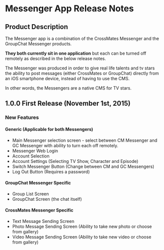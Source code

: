 # Messenger App Release Notes

## Product Description

The Messenger app is a combination of the CrossMates Messenger and the GroupChat Messenger products. 

**They both currently sit in one application** but each can be turned off remotely as described in the below release notes.

The Messenger was produced in order to give real life talents and tv stars the ability to post messages (either CrossMates or GroupChat) directly from an iOS smartphone device, instead of having to use the CMS. 

In other words, the Messengers are a native CMS for TV stars.


## 1.0.0 First Release (November 1st, 2015)

### New Features

#### Generic (Applicable for both Messengers)

* Main Messenger selection screen - select between CM Messenger and GC Messenger with ability to turn each off remotely.
* Messenger Web Login
* Account Selection
* Account Settings (Selecting TV Show, Character and Episode)
* Switch Messenger Button (Change between CM and GC Messengers)
* Log Out Button (Requires a password)

#### GroupChat Messenger Specific


* Group List Screen
* GroupChat Screen (the chat itself)

#### CrossMates Messenger Specific

* Text Message Sending Screen
* Photo Message Sending Screen (Ability to take new photo or choose from gallery)
* Video Message Sending Screen (Ability to take new video or choose from gallery)




	
	
	



